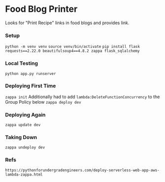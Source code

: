 # Food Blog Printer
Looks for "Print Recipe" links in food blogs and provides link.

### Setup
`python -m venv venv`
`source venv/bin/activate`
`pip install flask requests==2.22.0 beautifulsoup4==4.8.2 zappa flask_sqlalchemy`

### Local Testing
`python app.py runserver`

### Deploying First Time
`zappa init`
Additionally had to add `lambda:DeleteFunctionConcurrency` to the Group Policy below
`zappa deploy dev`

### Deploying Again
`zappa update dev`

### Taking Down
`zappa undeploy dev`

### Refs
`https://pythonforundergradengineers.com/deploy-serverless-web-app-aws-lambda-zappa.html`